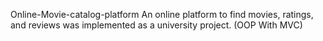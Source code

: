 Online-Movie-catalog-platform
An online platform to find movies, ratings, and reviews was
implemented as a university project. (OOP With MVC)

